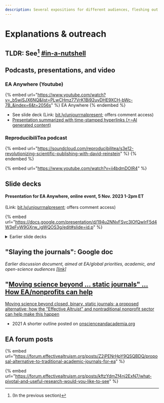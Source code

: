 ```yaml
---
description: Several expositions for different audiences, fleshing out ideas and plans
---
```


# Explanations & outreach

## TLDR: See[^1] [#in-a-nutshell](../#in-a-nutshell "mention")

## Podcasts, presentations, and video

### EA Anywhere (Youtube)&#x20;

{% embed url="https://www.youtube.com/watch?v=_b5wiSJX6NQ&list=PLwCHmz77VrK1Bi92uyDHE9XCH-bWc-7B_&index=6&t=2056s" %}
EA Anywhere
{% endembed %}

* See slide deck (Link: [bit.ly/unjourrnalpresent](http://bit.ly/unjournalpresent); offers comment access)
* [Presentation summarized with time-stamped hyperlinks (+\~AI generated content)](https://docs.google.com/document/d/1bqAXxUXN74RA-ioE56VFIUjFb-Jp-8uCzMjB3KXCFUo/edit#heading=h.g00qp4gjhcpk)

### ReproducibiliTea podcast

{% embed url="https://soundcloud.com/reproducibilitea/s3e12-revolutionizing-scientific-publishing-with-david-reinstein" %}
&#x20;
{% endembed %}



{% embed url="https://www.youtube.com/watch?v=ii4bdmDOIR4" %}

## Slide decks

#### Presentation for EA Anywhere, online event,  5 Nov. 2023 1-2pm ET

(Link: [bit.ly/unjourrnalpresent](http://bit.ly/unjournalpresent); offers comment access)

{% embed url="https://docs.google.com/presentation/d/194u2NNvFSvc3IOfQwIrF5d4W3eFyW9GXrw_igWQOS3g/edit#slide=id.p" %}

<details>

<summary>Earlier slide decks</summary>

_July 2023_: The slide deck below was last updated in late 2022 and needs some revision. Nonetheless, it illustrates many of the key points that remain relevant.

[bit.ly/unjourrnalpresent](http://bit.ly/unjournalpresent)



Nov  2022: Version targeted towards OSF/Open Science [HERE](https://docs.google.com/presentation/d/1zoC9au-Fc3WnBT4QRIPOLQ-J-PUlJVieJPt4Mi4sfm0/edit?usp=sharing)

</details>

## "Slaying the journals": Google doc

_Earlier discussion document, aimed at EA/global priorities, academic, and open-science audiences_ [_\[link\]_](https://docs.google.com/document/d/1GFISlF5TieCuA6jDYkYlNWaEpuEYrr\_zTmaVpTfBg4A/edit)

## "[Moving science beyond ... static journals" ... How EA/nonprofits can help](https://onscienceandacademia.org/t/moving-science-beyond-closed-binary-static-journals-a-proposed-alternative-how-the-effective-altruist-and-nontraditional-nonprofit-sector-can-help-make-this-happen/1490)

[Moving science beyond closed, binary, static journals; a proposed alternative; how the "Effective Altruist" and nontraditional nonprofit sector can help make this happen](https://onscienceandacademia.org/t/moving-science-beyond-closed-binary-static-journals-a-proposed-alternative-how-the-effective-altruist-and-nontraditional-nonprofit-sector-can-help-make-this-happen/1490)

* 2021 A shorter outline posted on [onscienceandacademia.org](https://onscienceandacademia.org/t/moving-science-beyond-closed-binary-static-journals-a-proposed-alternative-how-the-effective-altruist-and-nontraditional-nonprofit-sector-can-help-make-this-happen/1490)

## EA forum posts

{% embed url="https://forum.effectivealtruism.org/posts/Z2jPENrHpY9QSQBDQ/proposal-alternative-to-traditional-academic-journals-for-ea" %}

{% embed url="https://forum.effectivealtruism.org/posts/kftzYdmZf4nj2ExN7/what-pivotal-and-useful-research-would-you-like-to-see" %}



[^1]: (In the previous section)
